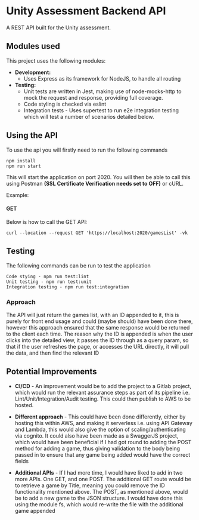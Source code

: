# Unity Assessment Backend API

A REST API built for the Unity assessment.

## Modules used
This project uses the following modules:

- **Development:**
    - Uses Express as its framework for NodeJS, to handle all routing
- **Testing:** 
    - Unit tests are written in Jest, making use of node-mocks-http to mock the request and response, providing full coverage. 
    - Code styling is checked via eslint 
    - Integration tests - Uses supertest to run e2e integration testing which will test a number of scenarios detailed below.


## Using the API
To use the api you will firstly need to run the following commands
```
npm install
npm run start
```
This will start the application on port 2020. You will then be able to call this using Postman **(SSL Certificate Verification needs set to OFF)** or cURL.

Example:

#### GET
Below is how to call the GET API:

```
curl --location --request GET 'https://localhost:2020/gamesList' -vk
```


## Testing
The following commands can be run to test the application
```
Code stying - npm run test:lint
Unit testing - npm run test:unit
Integration testing - npm run test:integration
```
### Approach
The API will just return the games list, with an ID appended to it, this is purely for front end usage and could (maybe should) have been done there, however this
approach ensured that the same response would be returned to the client each time. The reason why the ID is appended is when the user clicks into the detailed view, 
it passes the ID through as a query param, so that if the user refreshes the page, or accesses the URL directly, it will pull the data, and then find the relevant ID

## Potential Improvements
- **CI/CD** - An improvement would be to add the project to a Gitlab project, which would run the relevant assurance steps
  as part of its pipeline i.e. Lint/Unit/Integration/Audit testing. This could then publish to AWS to be hosted.

- **Different approach** - This could have been done differently, either by hosting this within AWS, and making it serverless i.e. using API Gateway and Lambda, this would
  also give the option of scaling/authenticating via cognito. It could also have been made as a SwaggerJS project, which would have been beneficial if I had got round to adding 
  the POST method for adding a game, thus giving validation to the body being passed in to ensure that any game being added would have the correct fields
  
- **Additional APIs** - If I had more time, I would have liked to add in two more APIs. One GET, and one POST. The additional GET route would be to retrieve a game by Title,
  meaning you could remove the ID functionality mentioned above. The POST, as mentioned above, would be to add a new game to the JSON structure. I would have done this using 
  the module fs, which would re-write the file with the additional game appended
  
